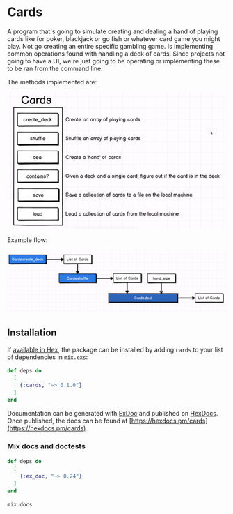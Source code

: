 # Cards

A program that's going to simulate creating and dealing a hand of playing cards like for poker, blackjack or go fish or whatever card game you might play. Not go creating an entire specific gambling game. Is implementing common operations found with handling a deck of cards. Since projects not going to have a UI, we're just going to be operating or implementing these to be ran from the command line.

The methods implemented are:

<p align="center">
  <img alt="functions_cards" title="#functions_cards" src="./images/functions_cards.png" width="700px">
</p>

Example flow:

<p align="center">
  <img alt="flow" title="#flow" src="./images/flow.png" width="700px">
</p>

## Installation

If [available in Hex](https://hex.pm/docs/publish), the package can be installed
by adding `cards` to your list of dependencies in `mix.exs`:

```elixir
def deps do
  [
    {:cards, "~> 0.1.0"}
  ]
end
```

Documentation can be generated with [ExDoc](https://github.com/elixir-lang/ex_doc)
and published on [HexDocs](https://hexdocs.pm). Once published, the docs can
be found at [https://hexdocs.pm/cards](https://hexdocs.pm/cards).

### Mix docs and doctests

```elixir
def deps do
  [
    {:ex_doc, "~> 0.24"}
  ]
end
```

```elixir
mix docs
```

